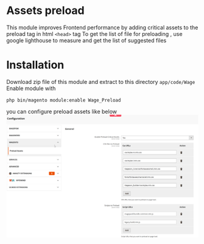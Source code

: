 # Assets preload

This module improves Frontend performance by adding critical assets to the preload tag in html `<head>` tag
To get the list of file for preloading , use google lighthouse to measure and get the list of suggested files

# Installation
Download zip file of this module and extract to this directory `app/code/Wage`
Enable module with
```
php bin/magento module:enable Wage_Preload
```

you can configure preload assets like below
![Configuration](preloadconfiguration.png "Preload Assets")
